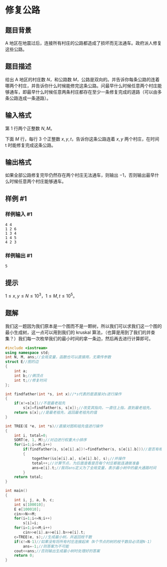 # 修复公路

## 题目背景

A 地区在地震过后，连接所有村庄的公路都造成了损坏而无法通车。政府派人修复这些公路。

## 题目描述

给出 A 地区的村庄数 $N$，和公路数 $M$，公路是双向的。并告诉你每条公路的连着哪两个村庄，并告诉你什么时候能修完这条公路。问最早什么时候任意两个村庄能够通车，即最早什么时候任意两条村庄都存在至少一条修复完成的道路（可以由多条公路连成一条道路）。

## 输入格式

第 $1$ 行两个正整数 $N,M$。

下面 $M$ 行，每行 $3$ 个正整数 $x,y,t$，告诉你这条公路连着 $x,y$ 两个村庄，在时间 t 时能修复完成这条公路。

## 输出格式

如果全部公路修复完毕仍然存在两个村庄无法通车，则输出 $-1$，否则输出最早什么时候任意两个村庄能够通车。

## 样例 #1

### 样例输入 #1

```
4 4
1 2 6
1 3 4
1 4 5
4 2 3
```

### 样例输出 #1

```
5
```

## 提示

$1\leq x, y\leq N \le 10 ^ 3$，$1\leq M, t \le 10 ^ 5$。

## 题解
我们这一题因为我们原本是一个图而不是一颗树，所以我们可以求我们这一个图的最小生成树，这一点可以用到我们的 kruskal 算法，（也算是用到了我们的并查集？）我们每一次枚举我们的最小时间的拿一条边，然后再去进行计算即可。
```cpp
#include <iostream>
using namespace std;
int N, M, ans;//全局变量，函数也可以直接用，无需传参数
struct E//图的边 
{
    int a;
    int b;//俩顶点
    int t;//修复时间 
};

int findfather(int *s, int x)//*s代表的是直接对s进行操作 
{
    if(x!=s[x])//不是最老祖先
        s[x]=findfather(s, s[x]);//改变其指向，一直往上指，直到最老祖先。
    return s[x];//是最老祖先，返回最老祖先的值
}

int TREE(E *e, int *s)//直接对图和祖先值进行操作
{
    int i, total=0;
    SORT(e, 1, M);//对边进行权重大小排序
    for(i=1;i<=M;i++)
        if(findfather(s, s[e[i].a])!=findfather(s, s[e[i].b]))//是否有相同最老祖先
        {
            together(&s[e[i].a], s[e[i].b], s);//并操作
            total++;//计算节点，为后面查看是否每个村庄都能连通做准备
            ans=e[i].t;//我将ans定义为了全局变量，表示最小树中的最大通路时间
        }
    return total;
}

int main()
{
    int i, j, a, b, c;
    int s[100010];
    E e[100010];
    cin>>N>>M;
    for(i=1;i<=N;i++)
        s[i]=i;
    for(i=1;i<=M;i++)
        cin>>e[i].a>>e[i].b>>e[i].t;
    c=TREE(e, s);//生成最小树，并返回枝干数
    if(c!=N-1)//如果没有将所有村庄连接起来（N个节点的树的枝干数目必须是N-1）
        ans=-1;//则答案为不可能
    cout<<ans;//否则输出生成最小树时处理好的答案
    return 0;
}
```